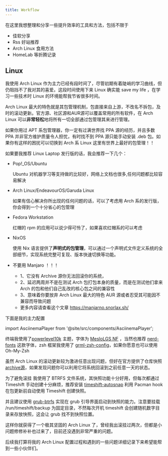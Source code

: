 ```yaml
---
title: Workflow
---
```


在这里我想整理和分享一些提升效率的工具和方法，包括不限于

- 佳软分享
- Rss 好站推荐
- Arch Linux 食用方法
- HomeLab 等折腾记录

## Linux

我使用 Arch Linux 作为主力已经有段时间了，尽管初期有着陡峭的学习曲线，但仍阻挡不了我对其的喜爱。这段时间使用下来 Linux 确实能 save my life ，在学习一些技术时 Linux 的环境能帮我节省很多时间。

Arch Linux 最大的特色就是其包管理机制，包直接来自上游，不改名不拆包，及时的滚动更新。官方源、社区源和AUR源可以覆盖常用的所有软件，在 Arch Linux 可以**非常轻松**地将所有一切全部通过包管理其来进行管理。

如果你用过 APT 系包管理器，你一定有过满世界找 PPA 源的经历，并且多数 PPA 并非官方维护质量令人担忧，有时找不到 PPA 源只能手动安装 .deb 包。如果你有这样的困扰可以切换到 Arch 系 Linux 这里有世界上最好的包管理！！

如果要我推荐 Linux Laptop 发行版的话，我会推荐一下几个：

- Pop!_OS/Ubuntu

    Ubuntu 对机器学习等支持做的比较好，网络上文档也很多,任何问题都比较容易解决

- Arch Linux/EndeavourOS/Garuda Linux
  
    如果有信心解决你所出现的任何问题的话，可以了考虑用 Arch 系的发行版，你会得到一个十分省心的包管理

- Fedora Workstation
  
    红帽的 rpm 的应用可以说少得可怜了，如果喜欢红帽系的可以考虑

- NixOS
  
    使用 Nix 语言提供了**声明式的包管理**，可以通过一个声明式文件定义系统的全部细节，实现系统完整可复现、版本快速切换等功能。

- 不要用 Manjaro ！！！

   - 1、它没有 Archive 源你无法回滚你的系统，
   - 2、延迟两周并不是在测试 Arch 包打包本身的质量，而是在测试他们拿来 Arch 的包和他们自己乱改的核心包之间的兼容性 
   - 3、意味着你要放弃 Arch Linux 最大的特色 AUR 源或者忍受其可能因不兼容而导致问题
   - 更多内容请查看这个文章 https://manjarno.snorlax.sh/

下面是我的主力配置

import AsciinemaPlayer from '@site/src/components/AsciinemaPlayer';

<AsciinemaPlayer
    src="/casts/neofetch.cast"
    poster="npt:0:5"
    preload={true}
    autoPlay={true}
    idleTimeLimit="2"
/>


终端我使用了[powerlevel10k](https://github.com/romkatv/powerlevel10k) 主题，字体为 [MesloLGS NF](https://github.com/romkatv/powerlevel10k#manual-font-installation) ，当然也推荐 [nerd-fonts](https://github.com/ryanoasis/nerd-fonts) 这款字体，zsh 框架我使用了 [grml-zsh-config](https://grml.org/zsh/)，如果你愿意也可以使用 Oh-My-Zsh

虽然 Arch Linux 的滚动更新较为激进任意出现问题，但好在官方提供了仓库快照 [archive源](https://archive.archlinux.org/)，如果发现问题你可以利用它将系统回滚到之前任意一天的状态。

为了避免滚挂 我使用了 BTRFS 文件系统，其快照功能十分好用，但每次都通过 Timeshift 手动创建十分麻烦，推荐安装 [timeshift-autosnap](https://gitlab.com/gobonja/timeshift-autosnap)  利用 Pacman hook 在包更新前自动使用 Timeshift 创建快照。

并且建议使用 [grub-btrfs](https://github.com/Antynea/grub-btrfs) 实现在 grub 引导界面启动到快照的能力。注意要挂载 /run/timeshift/backup 为固定目录，不然每次开机 timeshift 会创建随机数字目录来存放快照，这会让 grub 找不到快照位置。

这样你就获得了一个极其坚固的 Arch Linux 了，曾经我出滚挂过两次，但都是小问题修修补补也过来了，目前还没遇到非常严重的问题。

后续我打算将我的 Arch Linux 配置过程和遇到的一些问题详细记录下来希望能帮到一些小伙伴们。
